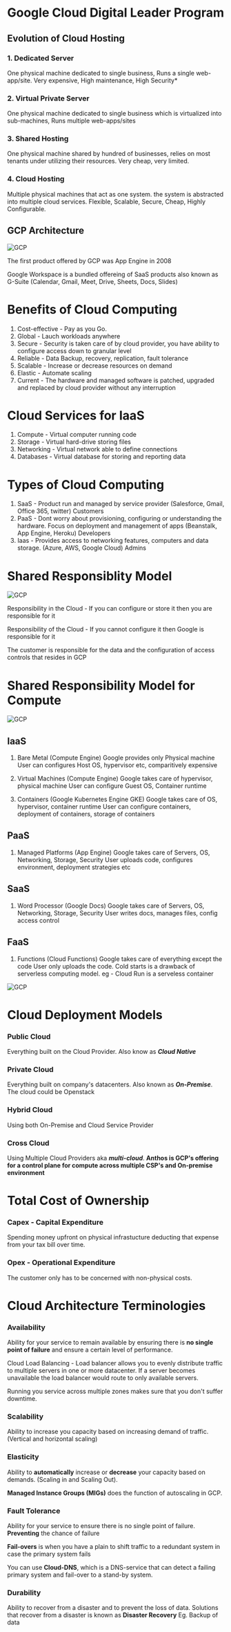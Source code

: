 # Google Cloud Digital Leader Program

## Evolution of Cloud Hosting

### 1. Dedicated Server
One physical machine dedicated to single business, Runs a single web-app/site. Very expensive, High maintenance, High Security*

### 2. Virtual Private Server
One physical machine dedicated to single business which is virtualized into sub-machines, Runs multiple web-apps/sites

### 3. Shared Hosting
One physical machine shared by hundred of businesses, relies on most tenants under utilizing their resources. Very cheap, very limited.

### 4. Cloud Hosting
Multiple physical machines that act as one system. the system is abstracted into multiple cloud services. Flexible, Scalable, Secure, Cheap, Highly Configurable.

## GCP Architecture
![GCP](./img/Screenshot%202022-12-17%20163703.png)

The first product offered by GCP was App Engine in 2008

Google Workspace is a bundled offereing of SaaS products also known as G-Suite (Calendar, Gmail, Meet, Drive, Sheets, Docs, Slides)

# Benefits of Cloud Computing
1. Cost-effective - Pay as you Go.
2. Global - Lauch workloads anywhere
3. Secure - Security is taken care of by cloud provider, you have ability to configure access down to granular level
4. Reliable - Data Backup, recovery, replication, fault tolerance
5. Scalable - Increase or decrease resources on demand
6. Elastic - Automate scaling
7. Current - The hardware and managed software is patched, upgraded and replaced by cloud provider without any interruption

# Cloud Services for IaaS
1. Compute - Virtual computer running code
2. Storage - Virtual hard-drive storing files
3. Networking - Virtual network able to define connections
4. Databases - Virtual database for storing and reporting data

# Types of Cloud Computing
1. SaaS - Product run and managed by service provider (Salesforce, Gmail, Office 365, twitter) Customers
2. PaaS - Dont worry about provisioning, configuring or understanding the hardware. Focus on deployment and management of apps (Beanstalk, App Engine, Heroku) Developers
3. Iaas - Provides access to networking features, computers and data storage. (Azure, AWS, Google Cloud) Admins

# Shared Responsiblity Model
![GCP](./img/Screenshot%202022-12-17%20165420.png)

Responsibility in the Cloud - If you can configure or store it then you are responsible for it

Responsibility of the Cloud - If you cannot configure it then Google is responsible for it

The customer is responsible for the data and the configuration of access controls that resides in GCP

# Shared Responsibility Model for Compute

![GCP](./img/Screenshot%202022-12-18%20192015.png)

## IaaS
1. Bare Metal (Compute Engine)
Google provides only Physical machine
User can configures Host OS, hypervisor etc, comparitively expensive

2. Virtual Machines (Compute Engine)
Google takes care of hypervisor, physical machine
User can configure Guest OS, Container runtime

3. Containers (Google Kubernetes Engine GKE)
Google takes care of OS, hypervisor, container runtime
User can configure containers, deployment of containers, storage of containers

## PaaS
1. Managed Platforms (App Engine)
Google takes care of Servers, OS, Networking, Storage, Security
User uploads code, configures environment, deployment strategies etc

## SaaS
1. Word Processor (Google Docs)
Google takes care of Servers, OS, Networking, Storage, Security
User writes docs, manages files, config access control

## FaaS
1. Functions (Cloud Functions)
Google takes care of everything except the code
User only uploads the code. Cold starts is a drawback of serverless computing model.
eg - Cloud Run is a serveless container

![GCP](./img/Screenshot%202022-12-18%20191733.png)

# Cloud Deployment Models
### Public Cloud
Everything built on the Cloud Provider. Also know as ***Cloud Native***
### Private Cloud
Everything built on company's datacenters. Also known as ***On-Premise***. The cloud could be Openstack
### Hybrid Cloud
Using both On-Premise and Cloud Service Provider
### Cross Cloud
Using Multiple Cloud Providers aka ***multi-cloud***. **Anthos is GCP's offering for a control plane for compute across multiple CSP's and On-premise environment**

# Total Cost of Ownership
### Capex - Capital Expenditure
Spending money upfront on physical infrastucture deducting that expense from your tax bill over time.
### Opex - Operational Expenditure
The customer only has to be concerned with non-physical costs.

# Cloud Architecture Terminologies
### Availability
Ability for your service to remain available by ensuring there is **no single point of failure** and ensure a certain level of performance.

Cloud Load Balancing - Load balancer allows you to evenly distribute traffic to multiple servers in one or more datacenter. If a server becomes unavailable the load balancer would route to only available servers.

Running you service across multiple zones makes sure that you don't suffer downtime.
### Scalability
Ability to increase you capacity based on increasing demand of traffic. (Vertical and horizontal scaling)
### Elasticity
Ability to **automatically** increase or **decrease** your capacity based on demands. (Scaling in and Scaling Out).

**Managed Instance Groups (MIGs)** does the function of autoscaling in GCP.
### Fault Tolerance
Ability for your service to ensure there is no single point of failure. **Preventing** the chance of failure

**Fail-overs** is when you have a plain to shift traffic to a redundant system in case the primary system fails

You can use **Cloud-DNS**, which is a DNS-service that can detect a failing primary system and fail-over to a stand-by system.
### Durability
Ability to recover from a disaster and to prevent the loss of data. Solutions that recover from a disaster is known as **Disaster Recovery**
Eg. Backup of data